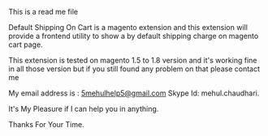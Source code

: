 This is a read me file

Default Shipping On Cart is a magento extension and this extension will provide a frontend utility to show a by default shipping charge on magento cart page.

This extension is tested on magento 1.5 to 1.8 version and it's working fine in all those version but if you still found any problem on that please contact me

My email address is : 5mehulhelp5@gmail.com
Skype Id: mehul.chaudhari.

It's My Pleasure if I can help you in anything.

Thanks For Your Time.
